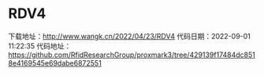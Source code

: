 # RDV4
下载地址：http://www.wangk.cn/2022/04/23/RDV4
代码日期：2022-09-01 11:22:35
代码地址：https://github.com/RfidResearchGroup/proxmark3/tree/429139f17484dc8518e4169545e69dabe6872551
